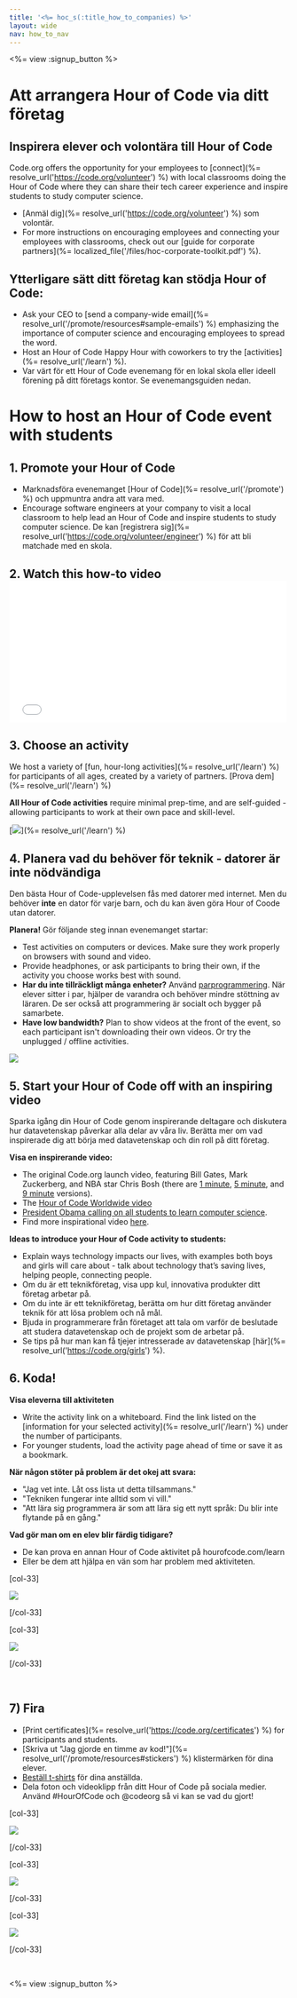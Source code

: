 ```yaml
---
title: '<%= hoc_s(:title_how_to_companies) %>'
layout: wide
nav: how_to_nav
---
```

<%= view :signup_button %>

# Att arrangera Hour of Code via ditt företag

## Inspirera elever och volontära till Hour of Code

Code.org offers the opportunity for your employees to [connect](%= resolve_url('https://code.org/volunteer') %) with local classrooms doing the Hour of Code where they can share their tech career experience and inspire students to study computer science.

- [Anmäl dig](%= resolve_url('https://code.org/volunteer') %) som volontär.
- For more instructions on encouraging employees and connecting your employees with classrooms, check out our [guide for corporate partners](%= localized_file('/files/hoc-corporate-toolkit.pdf') %).

## Ytterligare sätt ditt företag kan stödja Hour of Code:

- Ask your CEO to [send a company-wide email](%= resolve_url('/promote/resources#sample-emails') %) emphasizing the importance of computer science and encouraging employees to spread the word. 
- Host an Hour of Code Happy Hour with coworkers to try the [activities](%= resolve_url('/learn') %).
- Var värt för ett Hour of Code evenemang för en lokal skola eller ideell förening på ditt företags kontor. Se evenemangsguiden nedan.

# How to host an Hour of Code event with students

## 1. Promote your Hour of Code

- Marknadsföra evenemanget [Hour of Code](%= resolve_url('/promote') %) och uppmuntra andra att vara med.
- Encourage software engineers at your company to visit a local classroom to help lead an Hour of Code and inspire students to study computer science. De kan [registrera sig](%= resolve_url('https://code.org/volunteer/engineer') %) för att bli matchade med en skola.

## 2. Watch this how-to video <iframe width="500" height="255" src="//www.youtube.com/embed/SrnvvWDm73k" frameborder="0" allowfullscreen mark="crwd-mark"></iframe> 

## 3. Choose an activity

We host a variety of [fun, hour-long activities](%= resolve_url('/learn') %) for participants of all ages, created by a variety of partners. [Prova dem](%= resolve_url('/learn') %)

**All Hour of Code activities** require minimal prep-time, and are self-guided - allowing participants to work at their own pace and skill-level.

[![](/images/fit-700/tutorials.png)](%= resolve_url('/learn') %)

## 4. Planera vad du behöver för teknik - datorer är inte nödvändiga

Den bästa Hour of Code-upplevelsen fås med datorer med internet. Men du behöver **inte** en dator för varje barn, och du kan även göra Hour of Coode utan datorer.

**Planera!** Gör följande steg innan evenemanget startar:

- Test activities on computers or devices. Make sure they work properly on browsers with sound and video.
- Provide headphones, or ask participants to bring their own, if the activity you choose works best with sound.
- **Har du inte tillräckligt många enheter?** Använd [parprogrammering](https://www.youtube.com/watch?v=vgkahOzFH2Q). När elever sitter i par, hjälper de varandra och behöver mindre stöttning av läraren. De ser också att programmering är socialt och bygger på samarbete.
- **Have low bandwidth?** Plan to show videos at the front of the event, so each participant isn't downloading their own videos. Or try the unplugged / offline activities.

<img src="/images/fit-350/group_ipad.jpg" />

## 5. Start your Hour of Code off with an inspiring video

Sparka igång din Hour of Code genom inspirerande deltagare och diskutera hur datavetenskap påverkar alla delar av våra liv. Berätta mer om vad inspirerade dig att börja med datavetenskap och din roll på ditt företag.

**Visa en inspirerande video:**

- The original Code.org launch video, featuring Bill Gates, Mark Zuckerberg, and NBA star Chris Bosh (there are [1 minute](https://www.youtube.com/watch?v=qYZF6oIZtfc), [5 minute](https://www.youtube.com/watch?v=nKIu9yen5nc), and [9 minute](https://www.youtube.com/watch?v=dU1xS07N-FA) versions).
- The [Hour of Code Worldwide video](https://www.youtube.com/watch?v=KsOIlDT145A)
- [President Obama calling on all students to learn computer science](https://www.youtube.com/watch?v=6XvmhE1J9PY).
- Find more inspirational video [here](https://www.youtube.com/playlist?list=PLzdnOPI1iJNfpD8i4Sx7U0y2MccnrNZuP).

**Ideas to introduce your Hour of Code activity to students:**

- Explain ways technology impacts our lives, with examples both boys and girls will care about - talk about technology that’s saving lives, helping people, connecting people. 
- Om du är ett teknikföretag, visa upp kul, innovativa produkter ditt företag arbetar på.
- Om du inte är ett teknikföretag, berätta om hur ditt företag använder teknik för att lösa problem och nå mål.
- Bjuda in programmerare från företaget att tala om varför de beslutade att studera datavetenskap och de projekt som de arbetar på.
- Se tips på hur man kan få tjejer intresserade av datavetenskap [här](%= resolve_url('https://code.org/girls') %).

## 6. Koda!

**Visa eleverna till aktiviteten**

- Write the activity link on a whiteboard. Find the link listed on the [information for your selected activity](%= resolve_url('/learn') %) under the number of participants.
- For younger students, load the activity page ahead of time or save it as a bookmark.

**När någon stöter på problem är det okej att svara:**

- "Jag vet inte. Låt oss lista ut detta tillsammans."
- "Tekniken fungerar inte alltid som vi vill."
- "Att lära sig programmera är som att lära sig ett nytt språk: Du blir inte flytande på en gång."

**Vad gör man om en elev blir färdig tidigare?**

- De kan prova en annan Hour of Code aktivitet på hourofcode.com/learn
- Eller be dem att hjälpa en vän som har problem med aktiviteten.

[col-33]

![](/images/fit-250/highschoolgirls.jpeg)

[/col-33]

[col-33]

![](/images/fit-300/group_ar.jpg)

[/col-33]

<p style="clear:both">&nbsp;</p>

## 7) Fira

- [Print certificates](%= resolve_url('https://code.org/certificates') %) for participants and students.
- [Skriva ut "Jag gjorde en timme av kod!"](%= resolve_url('/promote/resources#stickers') %) klistermärken för dina elever.
- [Beställ t-shirts](http://blog.code.org/post/132608499493/hour-of-code-shirts-and-more) för dina anställda.
- Dela foton och videoklipp från ditt Hour of Code på sociala medier. Använd #HourOfCode och @codeorg så vi kan se vad du gjort!

[col-33]

![](/images/fit-250/celebrate2.jpeg)

[/col-33]

[col-33]

![](/images/fit-260/highlight-certificates.jpg)

[/col-33]

[col-33]

![](/images/fit-300/boy-certificate.jpg)

[/col-33]

<p style="clear:both">&nbsp;</p>

<%= view :signup_button %>